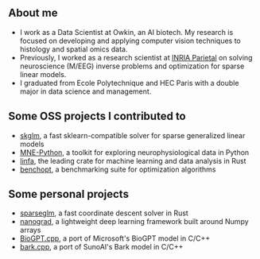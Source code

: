 ## About me
- I work as a Data Scientist at Owkin, an AI biotech. My research is focused on developing and applying computer vision techniques to histology and spatial omics data.
- Previously, I worked as a research scientist at [INRIA Parietal](https://team.inria.fr/parietal/) on solving neuroscience (M/EEG) inverse problems and optimization for sparse linear models.
- I graduated from Ecole Polytechnique and HEC Paris with a double major in data science and management.

## Some OSS projects I contributed to

- [skglm](https://github.com/scikit-learn-contrib/skglm), a fast sklearn-compatible solver for sparse generalized linear models
- [MNE-Python](https://github.com/mne-tools/mne-python), a toolkit for exploring neurophysiological data in Python
- [linfa](https://github.com/rust-ml/linfa), the leading crate for machine learning and data analysis in Rust
- [benchopt](https://github.com/benchopt/benchopt), a benchmarking suite for optimization algorithms


## Some personal projects
- [sparseglm](https://github.com/PABannier/sparseglm), a fast coordinate descent solver in Rust
- [nanograd](https://github.com/PABannier/nanograd), a lightweight deep learning framework built around Numpy arrays
- [BioGPT.cpp](https://github.com/PABannier/biogpt.cpp), a port of Microsoft's BioGPT model in C/C++
- [bark.cpp](https://github.com/PABannier/bark.cpp), a port of SunoAI's Bark model in C/C++
